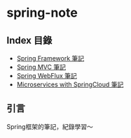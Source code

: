 # **spring-note**

## **Index 目錄**
* [Spring Framework 筆記](/spring-framework/README.md)
* [Spring MVC 筆記](/spring-mvc/README.md)
* [Spring WebFlux 筆記](/spring-webflux/)
* [Microservices with SpringCloud 筆記](/spring-cloud/)

## **引言**
Spring框架的筆記，紀錄學習～